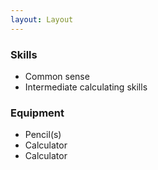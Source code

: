 ```yaml
---
layout: Layout
---
```


### Skills

* Common sense
* Intermediate calculating skills

### Equipment

* Pencil(s)
* Calculator
* Calculator

<!-- more -->